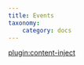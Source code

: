 ```yaml
---
title: Events
taxonomy:
    category: docs
---
```

[plugin:content-inject](/modular/_update5.0)

<!-- ### redirect.onAlreadyLoggedIn

Returns a callback that redirects the client when they attempt to perform certain guest actions, but they are already logged in. For example, if they attempt to visit the registration or login pages when they are already signed in, this service will be used to redirect them to an appropriate landing page. -->

<!-- ### redirect.onLogin

Returns a callback that sets the `UF-Redirect` header in the response. This callback is automatically invoked in the `AccountController::login` method. The `UF-Redirect` header is used by client-side code to determine where to redirect a given user after they log in.

See [_Changing the post-login destination_](/recipes/custom-login-page#changing-the-post-login-destination) for an example on how to customixzed this in your own sprinkle. -->
